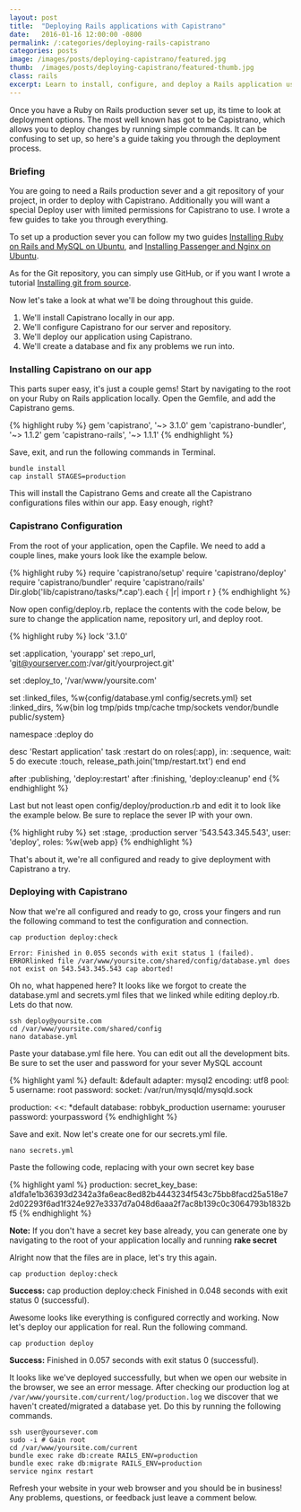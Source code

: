 ```yaml
---
layout: post
title:  "Deploying Rails applications with Capistrano"
date:   2016-01-16 12:00:00 -0800
permalink: /:categories/deploying-rails-capistrano
categories: posts
image: /images/posts/deploying-capistrano/featured.jpg
thumb:  /images/posts/deploying-capistrano/featured-thumb.jpg
class: rails
excerpt: Learn to install, configure, and deploy a Rails application using Capistrano.
---
```


Once you have a Ruby on Rails production sever set up, its time to look at deployment options. The most well known has got to be Capistrano, which allows you to deploy changes by running simple commands. It can be confusing to set up, so here's a guide taking you through the deployment process.

### Briefing

You are going to need a Rails production sever and a git repository of your project, in order to deploy with Capistrano. Additionally you will want a special Deploy user with limited permissions for Capistrano to use. I wrote a few guides to take you through everything.

To set up a production sever you can follow my two guides [Installing Ruby on Rails and MySQL on Ubuntu](/posts/installing-rails-mysql-ubuntu), and [Installing Passenger and Nginx on Ubuntu](/posts/installing-nginx-passenger-ubuntu).

As for the Git repository, you can simply use GitHub, or if you want I wrote a tutorial [Installing git from source](/posts/installing-git-source-ubuntu).

Now let's take a look at what we'll be doing throughout this guide.

1. We'll install Capistrano locally in our app.
2. We'll configure Capistrano for our server and repository.
3. We'll deploy our application using Capistrano.
4. We'll create a database and fix any problems we run into.

### Installing Capistrano on our app

This parts super easy, it's just a couple gems! Start by navigating to the root on your Ruby on Rails application locally. Open the Gemfile, and add the Capistrano gems.


{% highlight ruby %}
gem 'capistrano', '~> 3.1.0'
gem 'capistrano-bundler', '~> 1.1.2'
gem 'capistrano-rails', '~> 1.1.1'
{% endhighlight %}

Save, exit, and run the following commands in Terminal.

```nohighlight
bundle install
cap install STAGES=production
```

This will install the Capistrano Gems and create all the Capistrano configurations files within our app. Easy enough, right?

### Capistrano Configuration

From the root of your application, open the Capfile. We need to add a couple lines, make yours look like the example below.

{% highlight ruby %}
require 'capistrano/setup'
require 'capistrano/deploy'
require 'capistrano/bundler'
require 'capistrano/rails'
Dir.glob('lib/capistrano/tasks/*.cap').each { |r| import r }
{% endhighlight %}

Now open config/deploy.rb, replace the contents with the code below, be sure to change the application name, repository url, and deploy root.

{% highlight ruby %}
lock '3.1.0'

set :application, 'yourapp'
set :repo_url, 'git@yourserver.com:/var/git/yourproject.git'

set :deploy_to, '/var/www/yoursite.com'

set :linked_files, %w{config/database.yml config/secrets.yml}
set :linked_dirs, %w{bin log tmp/pids tmp/cache tmp/sockets vendor/bundle public/system}

namespace :deploy do

  desc 'Restart application'
  task :restart do
    on roles(:app), in: :sequence, wait: 5 do
      execute :touch, release_path.join('tmp/restart.txt')
    end
  end

  after :publishing, 'deploy:restart'
  after :finishing, 'deploy:cleanup'
end
{% endhighlight %}

Last but not least open config/deploy/production.rb and edit it to look like the example below. Be sure to replace the sever IP with your own.

{% highlight ruby %}
set :stage, :production
server '543.543.345.543', user: 'deploy', roles: %w{web app}
{% endhighlight %}

That's about it, we're all configured and ready to give deployment with Capistrano a try.

### Deploying with Capistrano

Now that we're all configured and ready to go, cross your fingers and run the following command to test the configuration and connection.

```nohighlight
cap production deploy:check
```

```nohighlight
Error: Finished in 0.055 seconds with exit status 1 (failed). 
ERRORlinked file /var/www/yoursite.com/shared/config/database.yml does not exist on 543.543.345.543 cap aborted!
```

Oh no, what happened here? It looks like we forgot to create the database.yml and secrets.yml files that we linked while editing deploy.rb. Lets do that now.

```nohighlight
ssh deploy@yoursite.com
cd /var/www/yoursite.com/shared/config
nano database.yml
```

Paste your database.yml file here. You can edit out all the development bits. Be sure to set the user and password for your sever MySQL account

{% highlight yaml %}
default: &default
  adapter: mysql2
  encoding: utf8
  pool: 5
  username: root
  password:
  socket: /var/run/mysqld/mysqld.sock

production:
  <<: *default
  database: robbyk_production
  username: youruser
  password: yourpassword
{% endhighlight %}

Save and exit. Now let's create one for our secrets.yml file.

```nohighlight
nano secrets.yml
```

Paste the following code, replacing with your own secret key base

{% highlight yaml %}
production:
  secret_key_base: a1dfa1e1b36393d2342a3fa6eac8ed82b4443234f543c75bb8facd25a518e72d02293f6ad1f324e927e3337d7a048d6aaa2f7ac8b139c0c3064793b1832bf5
{% endhighlight %}

**Note:** If you don't have a secret key base already, you can generate one by navigating to the root of your application locally and running **rake secret**

Alright now that the files are in place, let's try this again.

```nohighlight
cap production deploy:check
```

**Success:** cap production deploy:check Finished in 0.048 seconds with exit status 0 (successful).

Awesome looks like everything is configured correctly and working. Now let's deploy our application for real. Run the following command.

```nohighlight
cap production deploy
```

**Success:** Finished in 0.057 seconds with exit status 0 (successful).

It looks like we've deployed successfully, but when we open our website in the browser, we see an error message. After checking our production log at `/var/www/yoursite.com/current/log/production.log` we discover that we haven't created/migrated a database yet. Do this by running the following commands.

```nohighlight
ssh user@yoursever.com
sudo -i # Gain root
cd /var/www/yoursite.com/current
bundle exec rake db:create RAILS_ENV=production
bundle exec rake db:migrate RAILS_ENV=production
service nginx restart
```

Refresh your website in your web browser and you should be in business! Any problems, questions, or feedback just leave a comment below.